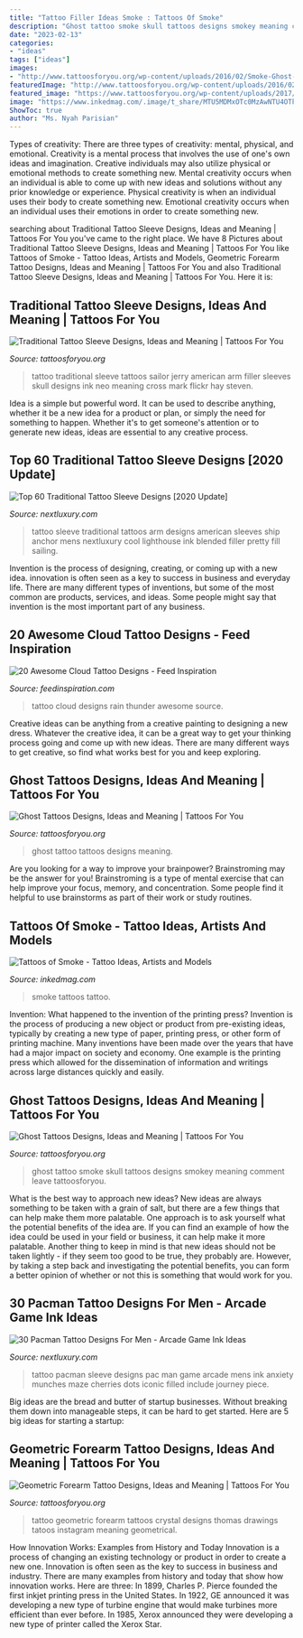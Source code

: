 ```yaml
---
title: "Tattoo Filler Ideas Smoke : Tattoos Of Smoke"
description: "Ghost tattoo smoke skull tattoos designs smokey meaning comment leave tattoosforyou"
date: "2023-02-13"
categories:
- "ideas"
tags: ["ideas"]
images:
- "http://www.tattoosforyou.org/wp-content/uploads/2016/02/Smoke-Ghost-Tattoo.jpg"
featuredImage: "http://www.tattoosforyou.org/wp-content/uploads/2016/02/Ghost-Tattoo-Photos.jpg"
featured_image: "https://www.tattoosforyou.org/wp-content/uploads/2017/07/Traditional-Style-Tattoo-Sleeve.jpg"
image: "https://www.inkedmag.com/.image/t_share/MTU5MDMxOTc0MzAwNTU4OTk3/feature.jpg"
ShowToc: true
author: "Ms. Nyah Parisian"
---
```



Types of creativity: There are three types of creativity: mental, physical, and emotional.
Creativity is a mental process that involves the use of one's own ideas and imagination. Creative individuals may also utilize physical or emotional methods to create something new. Mental creativity occurs when an individual is able to come up with new ideas and solutions without any prior knowledge or experience. Physical creativity is when an individual uses their body to create something new. Emotional creativity occurs when an individual uses their emotions in order to create something new.

	

		
searching about Traditional Tattoo Sleeve Designs, Ideas and Meaning | Tattoos For You you've came to the right place. We have 8 Pictures about Traditional Tattoo Sleeve Designs, Ideas and Meaning | Tattoos For You like Tattoos of Smoke - Tattoo Ideas, Artists and Models, Geometric Forearm Tattoo Designs, Ideas and Meaning | Tattoos For You and also Traditional Tattoo Sleeve Designs, Ideas and Meaning | Tattoos For You. Here it is:
		
    
## Traditional Tattoo Sleeve Designs, Ideas And Meaning | Tattoos For You

<img loading=lazy src="https://www.tattoosforyou.org/wp-content/uploads/2017/07/Traditional-Style-Tattoo-Sleeve.jpg" onerror="this.onerror=null;this.src='https://tse1.mm.bing.net/th?id=OIP.RoXPTyQDIc6tXFOe6-7MAAHaMk&amp;pid=15.1';" alt="Traditional Tattoo Sleeve Designs, Ideas and Meaning | Tattoos For You">

_Source: tattoosforyou.org_

>tattoo traditional sleeve tattoos sailor jerry american arm filler sleeves skull designs ink neo meaning cross mark flickr hay steven. 

	

Idea is a simple but powerful word. It can be used to describe anything, whether it be a new idea for a product or plan, or simply the need for something to happen. Whether it's to get someone's attention or to generate new ideas, ideas are essential to any creative process.

    
## Top 60 Traditional Tattoo Sleeve Designs [2020 Update]

<img loading=lazy src="http://nextluxury.com/wp-content/uploads/mens-sailing-ship-traditional-sleeve-tattoo-ideas.jpg" onerror="this.onerror=null;this.src='https://tse2.mm.bing.net/th?id=OIP.p3OMSA45aMFbPVaPYLtX7QAAAA&amp;pid=15.1';" alt="Top 60 Traditional Tattoo Sleeve Designs [2020 Update]">

_Source: nextluxury.com_

>tattoo sleeve traditional tattoos arm designs american sleeves ship anchor mens nextluxury cool lighthouse ink blended filler pretty fill sailing. 

	

Invention is the process of designing, creating, or coming up with a new idea. innovation is often seen as a key to success in business and everyday life. There are many different types of inventions, but some of the most common are products, services, and ideas. Some people might say that invention is the most important part of any business.

    
## 20 Awesome Cloud Tattoo Designs - Feed Inspiration

<img loading=lazy src="http://feedinspiration.com/wp-content/uploads/2016/03/rain-thunder-cloud-tattoo.jpg" onerror="this.onerror=null;this.src='https://tse4.mm.bing.net/th?id=OIP.SnopPkbsmFmbq-TgacFrVAHaLA&amp;pid=15.1';" alt="20 Awesome Cloud Tattoo Designs - Feed Inspiration">

_Source: feedinspiration.com_

>tattoo cloud designs rain thunder awesome source. 

	

Creative ideas can be anything from a creative painting to designing a new dress. Whatever the creative idea, it can be a great way to get your thinking process going and come up with new ideas. There are many different ways to get creative, so find what works best for you and keep exploring.

    
## Ghost Tattoos Designs, Ideas And Meaning | Tattoos For You

<img loading=lazy src="http://www.tattoosforyou.org/wp-content/uploads/2016/02/Ghost-Tattoo-Photos.jpg" onerror="this.onerror=null;this.src='https://tse1.mm.bing.net/th?id=OIP.vEzZve-yjR7raUjeZEqJ1QHaJ4&amp;pid=15.1';" alt="Ghost Tattoos Designs, Ideas and Meaning | Tattoos For You">

_Source: tattoosforyou.org_

>ghost tattoo tattoos designs meaning. 

	

Are you looking for a way to improve your brainpower? Brainstroming may be the answer for you! Brainstroming is a type of mental exercise that can help improve your focus, memory, and concentration. Some people find it helpful to use brainstorms as part of their work or study routines.

    
## Tattoos Of Smoke - Tattoo Ideas, Artists And Models

<img loading=lazy src="https://www.inkedmag.com/.image/t_share/MTU5MDMxOTc0MzAwNTU4OTk3/feature.jpg" onerror="this.onerror=null;this.src='https://tse1.mm.bing.net/th?id=OIP.iTt7fsVNvFvsfA4sXLc2hgHaHa&amp;pid=15.1';" alt="Tattoos of Smoke - Tattoo Ideas, Artists and Models">

_Source: inkedmag.com_

>smoke tattoos tattoo. 

	

Invention: What happened to the invention of the printing press?
Invention is the process of producing a new object or product from pre-existing ideas, typically by creating a new type of paper, printing press, or other form of printing machine. Many inventions have been made over the years that have had a major impact on society and economy. One example is the printing press which allowed for the dissemination of information and writings across large distances quickly and easily.

    
## Ghost Tattoos Designs, Ideas And Meaning | Tattoos For You

<img loading=lazy src="http://www.tattoosforyou.org/wp-content/uploads/2016/02/Smoke-Ghost-Tattoo.jpg" onerror="this.onerror=null;this.src='https://tse1.mm.bing.net/th?id=OIP.ZQJUr3JWVOWtuhFWIC2psAHaN6&amp;pid=15.1';" alt="Ghost Tattoos Designs, Ideas and Meaning | Tattoos For You">

_Source: tattoosforyou.org_

>ghost tattoo smoke skull tattoos designs smokey meaning comment leave tattoosforyou. 

	

What is the best way to approach new ideas?
New ideas are always something to be taken with a grain of salt, but there are a few things that can help make them more palatable. One approach is to ask yourself what the potential benefits of the idea are. If you can find an example of how the idea could be used in your field or business, it can help make it more palatable. Another thing to keep in mind is that new ideas should not be taken lightly - if they seem too good to be true, they probably are. However, by taking a step back and investigating the potential benefits, you can form a better opinion of whether or not this is something that would work for you.

    
## 30 Pacman Tattoo Designs For Men - Arcade Game Ink Ideas

<img loading=lazy src="http://nextluxury.com/wp-content/uploads/full-sleeve-mens-pacman-themd-tattoo-design-ideas.jpg" onerror="this.onerror=null;this.src='https://tse1.mm.bing.net/th?id=OIP.R3gb6x0XKeqhI97CnHFBfAHaJQ&amp;pid=15.1';" alt="30 Pacman Tattoo Designs For Men - Arcade Game Ink Ideas">

_Source: nextluxury.com_

>tattoo pacman sleeve designs pac man game arcade mens ink anxiety munches maze cherries dots iconic filled include journey piece. 

	

Big ideas are the bread and butter of startup businesses. Without breaking them down into manageable steps, it can be hard to get started. Here are 5 big ideas for starting a startup: 

    
## Geometric Forearm Tattoo Designs, Ideas And Meaning | Tattoos For You

<img loading=lazy src="https://www.tattoosforyou.org/wp-content/uploads/2017/09/Forearm-Tattoo-Geometric.jpg" onerror="this.onerror=null;this.src='https://tse4.mm.bing.net/th?id=OIP.lsnEq7rJO0YFYkNF_vj6JwHaHa&amp;pid=15.1';" alt="Geometric Forearm Tattoo Designs, Ideas and Meaning | Tattoos For You">

_Source: tattoosforyou.org_

>tattoo geometric forearm tattoos crystal designs thomas drawings tatoos instagram meaning geometrical. 

	

How Innovation Works: Examples from History and Today
Innovation is a process of changing an existing technology or product in order to create a new one. Innovation is often seen as the key to success in business and industry. There are many examples from history and today that show how innovation works. Here are three: 
In 1899, Charles P. Pierce founded the first inkjet printing press in the United States.
In 1922, GE announced it was developing a new type of turbine engine that would make turbines more efficient than ever before. 
In 1985, Xerox announced they were developing a new type of printer called the Xerox Star.

